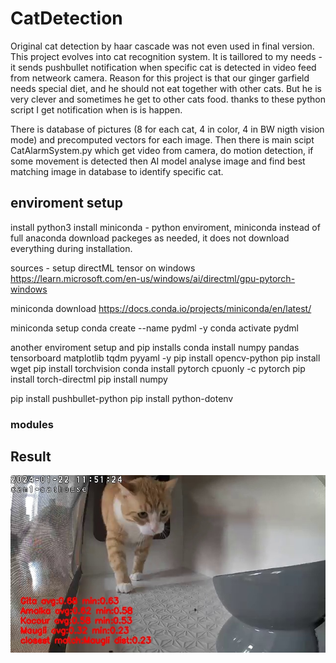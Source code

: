 # CatDetection
Original cat detection by haar cascade was not even used in final version.
This project evolves into cat recognition system. It is taillored to my needs - it sends pushbullet notification when specific cat is detected in video feed from netweork camera. Reason for this project is that our ginger garfield needs special diet, and he should not eat together with other cats. But he is very clever and sometimes he get to other cats food. thanks to these python script I get notification when is is happen.  

There is database of pictures (8 for each cat, 4 in color, 4 in BW nigth vision mode) and precomputed vectors for each image. 
Then there is main scipt CatAlarmSystem.py which get video from camera, do motion detection, if some movement is detected then AI model analyse image and find best matching image in database to identify specific cat.

## enviroment setup

install python3
install miniconda - python enviroment, miniconda instead of full anaconda download packeges as needed, it does not download everything during installation.

sources - setup directML tensor on windows
https://learn.microsoft.com/en-us/windows/ai/directml/gpu-pytorch-windows

miniconda download https://docs.conda.io/projects/miniconda/en/latest/

miniconda setup
conda create --name pydml -y
conda activate pydml

another enviroment setup and pip installs
conda install numpy pandas tensorboard matplotlib tqdm pyyaml -y
pip install opencv-python
pip install wget
pip install torchvision
conda install pytorch cpuonly -c pytorch
pip install torch-directml
pip install numpy

pip install pushbullet-python
pip install python-dotenv

### modules


## Result
![](https://github.com/skopy123/CatDetection-HaarCascade/blob/master/testImg/detectionResulst.jpg)




